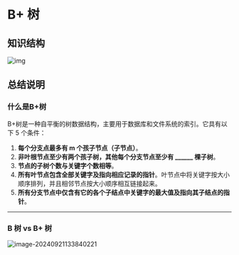 # B+ 树

## 知识结构

![img](https://yian-1324200595.cos.ap-guangzhou.myqcloud.com/imgB+%E6%A0%91.png)

## 总结说明

### 什么是B+树

B+树是一种自平衡的树数据结构，主要用于数据库和文件系统的索引。它具有以下 5 个条件：

1. **每个分支点最多有 m 个孩子节点（子节点）**。
2. **非叶根节点至少有两个孩子树，其他每个分支节点至少有 ______ 棵子树**。
3. **节点的子树个数与关键字个数相等**。
4. **所有叶节点包含全部关键字及指向相应记录的指针**。叶节点中将关键字按大小顺序排列，并且相邻节点按大小顺序相互链接起来。
5. **所有分支节点中仅含有它的各个子结点中关键字的最大值及指向其子结点的指针**。

------

### B 树 vs B+ 树

![image-20240921133840221](https://yian-1324200595.cos.ap-guangzhou.myqcloud.com/imgimage-20240921133840221.png)





